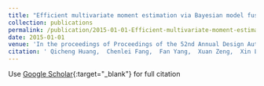 ```yaml
---
title: "Efficient multivariate moment estimation via Bayesian model fusion for analog and mixed-signal circuits"
collection: publications
permalink: /publication/2015-01-01-Efficient-multivariate-moment-estimation-via-Bayesian-model-fusion-for-analog-and-mixed-signal-circuits
date: 2015-01-01
venue: 'In the proceedings of Proceedings of the 52nd Annual Design Automation Conference'
citation: ' Qicheng Huang,  Chenlei Fang,  Fan Yang,  Xuan Zeng,  Xin Li, &quot;Efficient multivariate moment estimation via Bayesian model fusion for analog and mixed-signal circuits.&quot; In the proceedings of Proceedings of the 52nd Annual Design Automation Conference, 2015.'
---
```

Use [Google Scholar](https://scholar.google.com/scholar?q=Efficient+multivariate+moment+estimation+via+Bayesian+model+fusion+for+analog+and+mixed+signal+circuits){:target="_blank"} for full citation